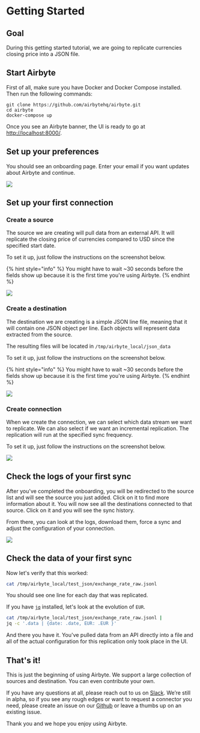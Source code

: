 # Getting Started

## Goal

During this getting started tutorial, we are going to replicate currencies closing price into a JSON file.

## Start Airbyte

First of all, make sure you have Docker and Docker Compose installed. Then run the following commands:

```text
git clone https://github.com/airbytehq/airbyte.git
cd airbyte
docker-compose up
```

Once you see an Airbyte banner, the UI is ready to go at [http://localhost:8000/](http://localhost:8000/).

## Set up your preferences

You should see an onboarding page. Enter your email if you want updates about Airbyte and continue.

![](.gitbook/assets/airbyte_get-started.png)

## Set up your first connection

### Create a source

The source we are creating will pull data from an external API. It will replicate the closing price of currencies compared to USD since the specified start date.

To set it up, just follow the instructions on the screenshot below.

{% hint style="info" %}
You might have to wait ~30 seconds before the fields show up because it is the first time you're using Airbyte.
{% endhint %}

![](.gitbook/assets/demo_source.png)

### Create a destination

The destination we are creating is a simple JSON line file, meaning that it will contain one JSON object per line. Each objects will represent data extracted from the source.

The resulting files will be located in `/tmp/airbyte_local/json_data`

To set it up, just follow the instructions on the screenshot below.

{% hint style="info" %}
You might have to wait ~30 seconds before the fields show up because it is the first time you're using Airbyte.
{% endhint %}

![](.gitbook/assets/demo_destination.png)

### Create connection

When we create the connection, we can select which data stream we want to replicate. We can also select if we want an incremental replication. The replication will run at the specified sync frequency.

To set it up, just follow the instructions on the screenshot below.

![](.gitbook/assets/demo_connection.png)

## Check the logs of your first sync

After you've completed the onboarding, you will be redirected to the source list and will see the source you just added. Click on it to find more information about it. You will now see all the destinations connected to that source. Click on it and you will see the sync history.

From there, you can look at the logs, download them, force a sync and adjust the configuration of your connection.

![](.gitbook/assets/demo_history.png)

## Check the data of your first sync

Now let's verify that this worked:

```bash
cat /tmp/airbyte_local/test_json/exchange_rate_raw.jsonl
```

You should see one line for each day that was replicated.

If you have [`jq`](https://stedolan.github.io/jq/) installed, let's look at the evolution of `EUR`.

```bash
cat /tmp/airbyte_local/test_json/exchange_rate_raw.jsonl | 
jq -c '.data | {date: .date, EUR: .EUR }'
```

And there you have it. You've pulled data from an API directly into a file and all of the actual configuration for this replication only took place in the UI.

## That's it!

This is just the beginning of using Airbyte. We support a large collection of sources and destination. You can even contribute your own.

If you have any questions at all, please reach out to us on [Slack](https://slack.airbyte.io/). We’re still in alpha, so if you see any rough edges or want to request a connector you need, please create an issue on our [Github](https://github.com/airbytehq/airbyte) or leave a thumbs up on an existing issue.

Thank you and we hope you enjoy using Airbyte.

